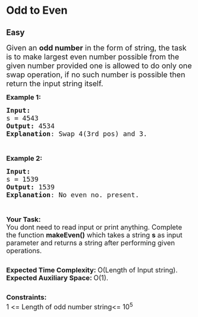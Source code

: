 # Odd to Even
## Easy
<div class="problems_problem_content__Xm_eO"><p><span style="font-size:20px">Given an <strong>odd number</strong> in the form of string, the task is to make largest even number possible from the given number provided one is&nbsp;allowed to do only one swap operation, if no such number is possible then return&nbsp;the input&nbsp;string itself.</span></p>

<p><span style="font-size:18px"><strong>Example 1:</strong></span></p>

<pre><span style="font-size:18px"><strong>Input:</strong>
s = 4543
<strong>Output:</strong> 4534
<strong>Explanation</strong>: Swap 4(3rd pos) and 3.</span></pre>

<p>&nbsp;</p>

<p><span style="font-size:18px"><strong>Example 2:</strong></span></p>

<pre><span style="font-size:18px"><strong>Input:</strong>
s = 1539
<strong>Output:</strong> 1539
<strong>Explanation</strong>: No even no. present.</span></pre>

<p>&nbsp;</p>

<p><span style="font-size:18px"><strong>Your Task: &nbsp;</strong><br>
You dont need to read input or print anything. Complete the function&nbsp;<strong>makeEven()</strong>&nbsp;which takes a string&nbsp;<strong>s</strong> as input parameter and returns a string after performing given operations.</span><br>
&nbsp;</p>

<p><span style="font-size:18px"><strong>Expected Time Complexity:&nbsp;</strong>O(Length of Input string).<br>
<strong>Expected Auxiliary Space:&nbsp;</strong>O(1).</span><br>
&nbsp;</p>

<p><strong><span style="font-size:18px">Constraints:</span></strong><br>
<span style="font-size:18px">1 &lt;= Length of odd number string&lt;= 10<sup>5</sup></span></p>

<p>&nbsp;</p>
</div>